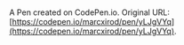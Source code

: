 # 

A Pen created on CodePen.io. Original URL: [https://codepen.io/marcxirod/pen/yLJgVYq](https://codepen.io/marcxirod/pen/yLJgVYq).



